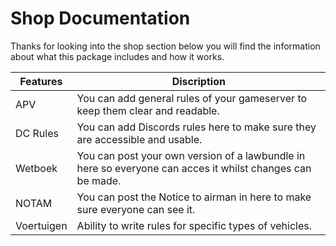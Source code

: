 # Shop Documentation

Thanks for looking into the shop section below you will find the information about what this package includes and how it works.

| Features | Discription |
|---|---|
| APV | You can add general rules of your gameserver to keep them clear and readable. |
| DC Rules | You can add Discords rules here to make sure they are accessible and usable. |
| Wetboek | You can post your own version of a lawbundle in here so everyone can acces it whilst changes can be made. |
| NOTAM | You can post the Notice to airman in here to make sure everyone can see it. |
| Voertuigen | Ability to write rules for specific types of vehicles. | 

